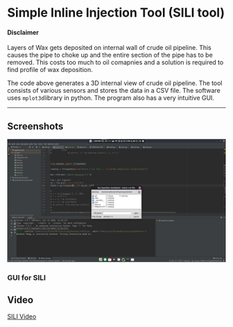 # Simple Inline Injection Tool (SILI tool)
#### Disclaimer
Layers of Wax gets deposited on internal wall of crude oil pipeline. This causes the pipe to choke up and the entire section of the pipe has to be removed. This costs too much to oil comapnies and a solution is required to find profile of wax deposition.

The code above generates a 3D internal view of crude oil pipeline. The tool consists of various sensors and stores the data in a CSV file.
The software uses `mplot3d`library in python. The program also has a very intuitive GUI.

----

## Screenshots
![GUI for sili](https://github.com/virajjiwane/sili/blob/master/readmeRaw/Screenshot%20from%202019-08-13%2016-01-41.png)
### GUI for SILI

## Video

[SILI Video](https://youtu.be/5aAbQaWfLR4)
